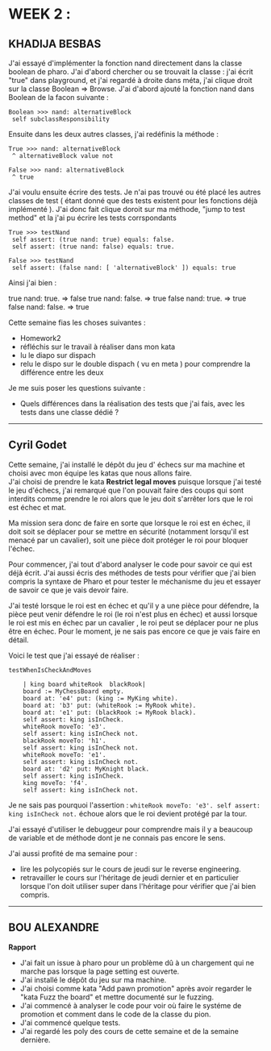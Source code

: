 # WEEK 2 :

## KHADIJA BESBAS 


J'ai essayé d'implémenter la fonction nand directement dans la classe boolean de pharo.
J'ai d'abord chercher ou se trouvait la classe : j'ai écrit "true" dans playground, et j'ai regardé à droite dans méta, j'ai clique droit sur la classe Boolean => Browse.
J'ai d'abord ajouté la fonction nand dans Boolean de la facon suivante : 

````
Boolean >>> nand: alternativeBlock
 self subclassResponsibility
````

Ensuite dans les deux autres classes, j'ai redéfinis la méthode : 

````
True >>> nand: alternativeBlock
 ^ alternativeBlock value not
````
````
False >>> nand: alternativeBlock
 ^ true
````

J'ai voulu ensuite écrire des tests. Je n'ai pas trouvé ou été placé les autres classes de test ( étant donné que des tests existent pour les fonctions déjà implémenté ). J'ai donc fait clique doroit sur ma méthode, "jump to test method" et la j'ai pu écrire les tests corrspondants

````
True >>> testNand
 self assert: (true nand: true) equals: false.
 self assert: (true nand: false) equals: true.
````
````
False >>> testNand
 self assert: (false nand: [ 'alternativeBlock' ]) equals: true

````

Ainsi j'ai bien : 


true nand: true. => false
true nand: false. => true
false nand: true. => true
false nand: false. => true




Cette semaine fias les choses suivantes : 
 - Homework2
 - réfléchis sur le travail à réaliser dans mon kata
 - lu le diapo sur dispach
 - relu le dispo sur le double dispach ( vu en meta ) pour comprendre la différence entre les deux 

Je me suis poser les questions suivante :
- Quels différences dans la réalisation des tests que j'ai fais, avec les tests dans une classe dédié ?

****

## Cyril Godet

Cette semaine, j'ai installé le dépôt du jeu d' échecs sur ma machine et choisi avec mon équipe les katas que nous allons faire.  
J'ai choisi de prendre le kata **Restrict legal moves** puisque lorsque j'ai testé le jeu d'échecs, j'ai remarqué que l'on pouvait faire des coups qui sont interdits comme prendre le roi alors que le jeu doit s'arrêter lors que le roi est échec et mat.   

Ma mission sera donc de faire en sorte que lorsque le roi est en échec, il doit soit se déplacer pour se mettre en sécurité (notamment lorsqu'il est menacé par un cavalier), soit une pièce doit protéger le roi pour bloquer l'échec.  

Pour commencer, j'ai tout d'abord analyser le code pour savoir ce qui est déjà écrit. J'ai aussi écris des méthodes de tests pour vérifier que j'ai bien compris la syntaxe de Pharo et pour tester le méchanisme du jeu et essayer de savoir ce que je vais devoir faire.  

J'ai testé lorsque le roi est en échec et qu'il y a une pièce pour défendre, la pièce peut venir défendre le roi (le roi n'est  plus en échec) et aussi lorsque le roi est mis en échec par un cavalier , le roi peut se déplacer pour ne plus être en échec.
Pour le moment, je ne sais pas encore ce que je vais faire en détail.

Voici le test que j'ai essayé de réaliser :

```
testWhenIsCheckAndMoves

	| king board whiteRook  blackRook|
	board := MyChessBoard empty.
	board at: 'e4' put: (king := MyKing white).
	board at: 'b3' put: (whiteRook := MyRook white).
	board at: 'e1' put: (blackRook := MyRook black).
	self assert: king isInCheck.
	whiteRook moveTo: 'e3'.
	self assert: king isInCheck not.
	blackRook moveTo: 'h1'.
	self assert: king isInCheck not.
	whiteRook moveTo: 'e1'.
    self assert: king isInCheck not.
	board at: 'd2' put: MyKnight black.
	self assert: king isInCheck.
	king moveTo: 'f4'.
	self assert: king isInCheck not.
  ```

  Je ne sais pas pourquoi l'assertion : ```whiteRook moveTo: 'e3'. self assert: king isInCheck not.``` échoue alors que le roi devient protégé par la tour.  

  J'ai essayé d'utiliser le debuggeur pour comprendre mais il y a beaucoup de variable et de méthode dont je ne connais pas encore le sens.


J'ai aussi profité de ma semaine pour :

* lire les polycopiés sur le cours de jeudi sur le reverse engineering.
* retravailler le cours sur l'héritage de jeudi dernier et en particulier lorsque l'on doit utiliser super dans l'héritage pour vérifier que j'ai bien compris.
****

## BOU ALEXANDRE

**Rapport**

- J'ai fait un issue à pharo pour un problème dû à un chargement qui ne marche pas lorsque la page setting est ouverte.
- J'ai installé le dépôt du jeu sur ma machine.
- J'ai choisi comme kata "Add pawn promotion" après avoir regarder le "kata Fuzz the board" et mettre documenté sur le fuzzing.
- J'ai commencé à analyser le code pour voir où faire le systéme de promotion et comment dans le code de la classe du pion.
- J'ai commencé quelque tests.
- J'ai regardé les poly des cours de cette semaine et de la semaine dernière.
